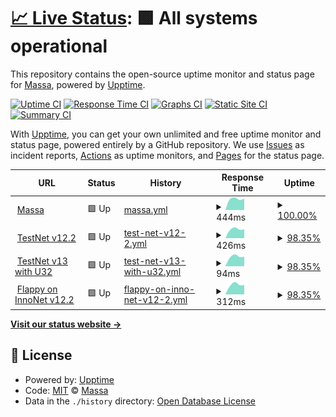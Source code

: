# [📈 Live Status](https://massalabs.github.io/website-status): <!--live status--> **🟩 All systems operational**

This repository contains the open-source uptime monitor and status page for [Massa](https://massa.net/), powered by [Upptime](https://github.com/upptime/upptime).

[![Uptime CI](https://github.com/massalabs/website-status/workflows/Uptime%20CI/badge.svg)](https://github.com/massalabs/website-status/actions?query=workflow%3A%22Uptime+CI%22)
[![Response Time CI](https://github.com/massalabs/website-status/workflows/Response%20Time%20CI/badge.svg)](https://github.com/massalabs/website-status/actions?query=workflow%3A%22Response+Time+CI%22)
[![Graphs CI](https://github.com/massalabs/website-status/workflows/Graphs%20CI/badge.svg)](https://github.com/massalabs/website-status/actions?query=workflow%3A%22Graphs+CI%22)
[![Static Site CI](https://github.com/massalabs/website-status/workflows/Static%20Site%20CI/badge.svg)](https://github.com/massalabs/website-status/actions?query=workflow%3A%22Static+Site+CI%22)
[![Summary CI](https://github.com/massalabs/website-status/workflows/Summary%20CI/badge.svg)](https://github.com/massalabs/website-status/actions?query=workflow%3A%22Summary+CI%22)

With [Upptime](https://upptime.js.org), you can get your own unlimited and free uptime monitor and status page, powered entirely by a GitHub repository. We use [Issues](https://github.com/massalabs/website-status/issues) as incident reports, [Actions](https://github.com/massalabs/website-status/actions) as uptime monitors, and [Pages](https://massalabs.github.io/website-status) for the status page.

<!--start: status pages-->
<!-- This summary is generated by Upptime (https://github.com/upptime/upptime) -->
<!-- Do not edit this manually, your changes will be overwritten -->
<!-- prettier-ignore -->
| URL | Status | History | Response Time | Uptime |
| --- | ------ | ------- | ------------- | ------ |
| <img alt="" src="https://favicons.githubusercontent.com/massa.net" height="13"> [Massa](https://massa.net/) | 🟩 Up | [massa.yml](https://github.com/massalabs/website-status/commits/HEAD/history/massa.yml) | <details><summary><img alt="Response time graph" src="./graphs/massa/response-time-week.png" height="20"> 444ms</summary><br><a href="https://massalabs.github.io/website-status/history/massa"><img alt="Response time 444" src="https://img.shields.io/endpoint?url=https%3A%2F%2Fraw.githubusercontent.com%2Fmassalabs%2Fwebsite-status%2FHEAD%2Fapi%2Fmassa%2Fresponse-time.json"></a><br><a href="https://massalabs.github.io/website-status/history/massa"><img alt="24-hour response time 443" src="https://img.shields.io/endpoint?url=https%3A%2F%2Fraw.githubusercontent.com%2Fmassalabs%2Fwebsite-status%2FHEAD%2Fapi%2Fmassa%2Fresponse-time-day.json"></a><br><a href="https://massalabs.github.io/website-status/history/massa"><img alt="7-day response time 444" src="https://img.shields.io/endpoint?url=https%3A%2F%2Fraw.githubusercontent.com%2Fmassalabs%2Fwebsite-status%2FHEAD%2Fapi%2Fmassa%2Fresponse-time-week.json"></a><br><a href="https://massalabs.github.io/website-status/history/massa"><img alt="30-day response time 444" src="https://img.shields.io/endpoint?url=https%3A%2F%2Fraw.githubusercontent.com%2Fmassalabs%2Fwebsite-status%2FHEAD%2Fapi%2Fmassa%2Fresponse-time-month.json"></a><br><a href="https://massalabs.github.io/website-status/history/massa"><img alt="1-year response time 444" src="https://img.shields.io/endpoint?url=https%3A%2F%2Fraw.githubusercontent.com%2Fmassalabs%2Fwebsite-status%2FHEAD%2Fapi%2Fmassa%2Fresponse-time-year.json"></a></details> | <details><summary><a href="https://massalabs.github.io/website-status/history/massa">100.00%</a></summary><a href="https://massalabs.github.io/website-status/history/massa"><img alt="All-time uptime 100.00%" src="https://img.shields.io/endpoint?url=https%3A%2F%2Fraw.githubusercontent.com%2Fmassalabs%2Fwebsite-status%2FHEAD%2Fapi%2Fmassa%2Fuptime.json"></a><br><a href="https://massalabs.github.io/website-status/history/massa"><img alt="24-hour uptime 100.00%" src="https://img.shields.io/endpoint?url=https%3A%2F%2Fraw.githubusercontent.com%2Fmassalabs%2Fwebsite-status%2FHEAD%2Fapi%2Fmassa%2Fuptime-day.json"></a><br><a href="https://massalabs.github.io/website-status/history/massa"><img alt="7-day uptime 100.00%" src="https://img.shields.io/endpoint?url=https%3A%2F%2Fraw.githubusercontent.com%2Fmassalabs%2Fwebsite-status%2FHEAD%2Fapi%2Fmassa%2Fuptime-week.json"></a><br><a href="https://massalabs.github.io/website-status/history/massa"><img alt="30-day uptime 100.00%" src="https://img.shields.io/endpoint?url=https%3A%2F%2Fraw.githubusercontent.com%2Fmassalabs%2Fwebsite-status%2FHEAD%2Fapi%2Fmassa%2Fuptime-month.json"></a><br><a href="https://massalabs.github.io/website-status/history/massa"><img alt="1-year uptime 100.00%" src="https://img.shields.io/endpoint?url=https%3A%2F%2Fraw.githubusercontent.com%2Fmassalabs%2Fwebsite-status%2FHEAD%2Fapi%2Fmassa%2Fuptime-year.json"></a></details>
| <img alt="" src="https://favicons.githubusercontent.com/inno.massa.net" height="13"> [TestNet v12.2](https://inno.massa.net/test12) | 🟩 Up | [test-net-v12-2.yml](https://github.com/massalabs/website-status/commits/HEAD/history/test-net-v12-2.yml) | <details><summary><img alt="Response time graph" src="./graphs/test-net-v12-2/response-time-week.png" height="20"> 426ms</summary><br><a href="https://massalabs.github.io/website-status/history/test-net-v12-2"><img alt="Response time 426" src="https://img.shields.io/endpoint?url=https%3A%2F%2Fraw.githubusercontent.com%2Fmassalabs%2Fwebsite-status%2FHEAD%2Fapi%2Ftest-net-v12-2%2Fresponse-time.json"></a><br><a href="https://massalabs.github.io/website-status/history/test-net-v12-2"><img alt="24-hour response time 410" src="https://img.shields.io/endpoint?url=https%3A%2F%2Fraw.githubusercontent.com%2Fmassalabs%2Fwebsite-status%2FHEAD%2Fapi%2Ftest-net-v12-2%2Fresponse-time-day.json"></a><br><a href="https://massalabs.github.io/website-status/history/test-net-v12-2"><img alt="7-day response time 426" src="https://img.shields.io/endpoint?url=https%3A%2F%2Fraw.githubusercontent.com%2Fmassalabs%2Fwebsite-status%2FHEAD%2Fapi%2Ftest-net-v12-2%2Fresponse-time-week.json"></a><br><a href="https://massalabs.github.io/website-status/history/test-net-v12-2"><img alt="30-day response time 426" src="https://img.shields.io/endpoint?url=https%3A%2F%2Fraw.githubusercontent.com%2Fmassalabs%2Fwebsite-status%2FHEAD%2Fapi%2Ftest-net-v12-2%2Fresponse-time-month.json"></a><br><a href="https://massalabs.github.io/website-status/history/test-net-v12-2"><img alt="1-year response time 426" src="https://img.shields.io/endpoint?url=https%3A%2F%2Fraw.githubusercontent.com%2Fmassalabs%2Fwebsite-status%2FHEAD%2Fapi%2Ftest-net-v12-2%2Fresponse-time-year.json"></a></details> | <details><summary><a href="https://massalabs.github.io/website-status/history/test-net-v12-2">98.35%</a></summary><a href="https://massalabs.github.io/website-status/history/test-net-v12-2"><img alt="All-time uptime 98.35%" src="https://img.shields.io/endpoint?url=https%3A%2F%2Fraw.githubusercontent.com%2Fmassalabs%2Fwebsite-status%2FHEAD%2Fapi%2Ftest-net-v12-2%2Fuptime.json"></a><br><a href="https://massalabs.github.io/website-status/history/test-net-v12-2"><img alt="24-hour uptime 100.00%" src="https://img.shields.io/endpoint?url=https%3A%2F%2Fraw.githubusercontent.com%2Fmassalabs%2Fwebsite-status%2FHEAD%2Fapi%2Ftest-net-v12-2%2Fuptime-day.json"></a><br><a href="https://massalabs.github.io/website-status/history/test-net-v12-2"><img alt="7-day uptime 98.35%" src="https://img.shields.io/endpoint?url=https%3A%2F%2Fraw.githubusercontent.com%2Fmassalabs%2Fwebsite-status%2FHEAD%2Fapi%2Ftest-net-v12-2%2Fuptime-week.json"></a><br><a href="https://massalabs.github.io/website-status/history/test-net-v12-2"><img alt="30-day uptime 98.35%" src="https://img.shields.io/endpoint?url=https%3A%2F%2Fraw.githubusercontent.com%2Fmassalabs%2Fwebsite-status%2FHEAD%2Fapi%2Ftest-net-v12-2%2Fuptime-month.json"></a><br><a href="https://massalabs.github.io/website-status/history/test-net-v12-2"><img alt="1-year uptime 98.35%" src="https://img.shields.io/endpoint?url=https%3A%2F%2Fraw.githubusercontent.com%2Fmassalabs%2Fwebsite-status%2FHEAD%2Fapi%2Ftest-net-v12-2%2Fuptime-year.json"></a></details>
| <img alt="" src="https://favicons.githubusercontent.com/inno.massa.net" height="13"> [TestNet v13 with U32](https://inno.massa.net/test13) | 🟩 Up | [test-net-v13-with-u32.yml](https://github.com/massalabs/website-status/commits/HEAD/history/test-net-v13-with-u32.yml) | <details><summary><img alt="Response time graph" src="./graphs/test-net-v13-with-u32/response-time-week.png" height="20"> 94ms</summary><br><a href="https://massalabs.github.io/website-status/history/test-net-v13-with-u32"><img alt="Response time 94" src="https://img.shields.io/endpoint?url=https%3A%2F%2Fraw.githubusercontent.com%2Fmassalabs%2Fwebsite-status%2FHEAD%2Fapi%2Ftest-net-v13-with-u32%2Fresponse-time.json"></a><br><a href="https://massalabs.github.io/website-status/history/test-net-v13-with-u32"><img alt="24-hour response time 90" src="https://img.shields.io/endpoint?url=https%3A%2F%2Fraw.githubusercontent.com%2Fmassalabs%2Fwebsite-status%2FHEAD%2Fapi%2Ftest-net-v13-with-u32%2Fresponse-time-day.json"></a><br><a href="https://massalabs.github.io/website-status/history/test-net-v13-with-u32"><img alt="7-day response time 94" src="https://img.shields.io/endpoint?url=https%3A%2F%2Fraw.githubusercontent.com%2Fmassalabs%2Fwebsite-status%2FHEAD%2Fapi%2Ftest-net-v13-with-u32%2Fresponse-time-week.json"></a><br><a href="https://massalabs.github.io/website-status/history/test-net-v13-with-u32"><img alt="30-day response time 94" src="https://img.shields.io/endpoint?url=https%3A%2F%2Fraw.githubusercontent.com%2Fmassalabs%2Fwebsite-status%2FHEAD%2Fapi%2Ftest-net-v13-with-u32%2Fresponse-time-month.json"></a><br><a href="https://massalabs.github.io/website-status/history/test-net-v13-with-u32"><img alt="1-year response time 94" src="https://img.shields.io/endpoint?url=https%3A%2F%2Fraw.githubusercontent.com%2Fmassalabs%2Fwebsite-status%2FHEAD%2Fapi%2Ftest-net-v13-with-u32%2Fresponse-time-year.json"></a></details> | <details><summary><a href="https://massalabs.github.io/website-status/history/test-net-v13-with-u32">98.35%</a></summary><a href="https://massalabs.github.io/website-status/history/test-net-v13-with-u32"><img alt="All-time uptime 98.35%" src="https://img.shields.io/endpoint?url=https%3A%2F%2Fraw.githubusercontent.com%2Fmassalabs%2Fwebsite-status%2FHEAD%2Fapi%2Ftest-net-v13-with-u32%2Fuptime.json"></a><br><a href="https://massalabs.github.io/website-status/history/test-net-v13-with-u32"><img alt="24-hour uptime 100.00%" src="https://img.shields.io/endpoint?url=https%3A%2F%2Fraw.githubusercontent.com%2Fmassalabs%2Fwebsite-status%2FHEAD%2Fapi%2Ftest-net-v13-with-u32%2Fuptime-day.json"></a><br><a href="https://massalabs.github.io/website-status/history/test-net-v13-with-u32"><img alt="7-day uptime 98.35%" src="https://img.shields.io/endpoint?url=https%3A%2F%2Fraw.githubusercontent.com%2Fmassalabs%2Fwebsite-status%2FHEAD%2Fapi%2Ftest-net-v13-with-u32%2Fuptime-week.json"></a><br><a href="https://massalabs.github.io/website-status/history/test-net-v13-with-u32"><img alt="30-day uptime 98.35%" src="https://img.shields.io/endpoint?url=https%3A%2F%2Fraw.githubusercontent.com%2Fmassalabs%2Fwebsite-status%2FHEAD%2Fapi%2Ftest-net-v13-with-u32%2Fuptime-month.json"></a><br><a href="https://massalabs.github.io/website-status/history/test-net-v13-with-u32"><img alt="1-year uptime 98.35%" src="https://img.shields.io/endpoint?url=https%3A%2F%2Fraw.githubusercontent.com%2Fmassalabs%2Fwebsite-status%2FHEAD%2Fapi%2Ftest-net-v13-with-u32%2Fuptime-year.json"></a></details>
| <img alt="" src="https://favicons.githubusercontent.com/37.187.156.118" height="13"> [Flappy on InnoNet v12.2](https://37.187.156.118/thyra/browse/A1PBsdX7sZA1kdSzcFzRT3JbSm3cjrxpfcJNNo9YaMZNGuZE3ec/index.html) | 🟩 Up | [flappy-on-inno-net-v12-2.yml](https://github.com/massalabs/website-status/commits/HEAD/history/flappy-on-inno-net-v12-2.yml) | <details><summary><img alt="Response time graph" src="./graphs/flappy-on-inno-net-v12-2/response-time-week.png" height="20"> 312ms</summary><br><a href="https://massalabs.github.io/website-status/history/flappy-on-inno-net-v12-2"><img alt="Response time 312" src="https://img.shields.io/endpoint?url=https%3A%2F%2Fraw.githubusercontent.com%2Fmassalabs%2Fwebsite-status%2FHEAD%2Fapi%2Fflappy-on-inno-net-v12-2%2Fresponse-time.json"></a><br><a href="https://massalabs.github.io/website-status/history/flappy-on-inno-net-v12-2"><img alt="24-hour response time 294" src="https://img.shields.io/endpoint?url=https%3A%2F%2Fraw.githubusercontent.com%2Fmassalabs%2Fwebsite-status%2FHEAD%2Fapi%2Fflappy-on-inno-net-v12-2%2Fresponse-time-day.json"></a><br><a href="https://massalabs.github.io/website-status/history/flappy-on-inno-net-v12-2"><img alt="7-day response time 312" src="https://img.shields.io/endpoint?url=https%3A%2F%2Fraw.githubusercontent.com%2Fmassalabs%2Fwebsite-status%2FHEAD%2Fapi%2Fflappy-on-inno-net-v12-2%2Fresponse-time-week.json"></a><br><a href="https://massalabs.github.io/website-status/history/flappy-on-inno-net-v12-2"><img alt="30-day response time 312" src="https://img.shields.io/endpoint?url=https%3A%2F%2Fraw.githubusercontent.com%2Fmassalabs%2Fwebsite-status%2FHEAD%2Fapi%2Fflappy-on-inno-net-v12-2%2Fresponse-time-month.json"></a><br><a href="https://massalabs.github.io/website-status/history/flappy-on-inno-net-v12-2"><img alt="1-year response time 312" src="https://img.shields.io/endpoint?url=https%3A%2F%2Fraw.githubusercontent.com%2Fmassalabs%2Fwebsite-status%2FHEAD%2Fapi%2Fflappy-on-inno-net-v12-2%2Fresponse-time-year.json"></a></details> | <details><summary><a href="https://massalabs.github.io/website-status/history/flappy-on-inno-net-v12-2">98.35%</a></summary><a href="https://massalabs.github.io/website-status/history/flappy-on-inno-net-v12-2"><img alt="All-time uptime 98.35%" src="https://img.shields.io/endpoint?url=https%3A%2F%2Fraw.githubusercontent.com%2Fmassalabs%2Fwebsite-status%2FHEAD%2Fapi%2Fflappy-on-inno-net-v12-2%2Fuptime.json"></a><br><a href="https://massalabs.github.io/website-status/history/flappy-on-inno-net-v12-2"><img alt="24-hour uptime 100.00%" src="https://img.shields.io/endpoint?url=https%3A%2F%2Fraw.githubusercontent.com%2Fmassalabs%2Fwebsite-status%2FHEAD%2Fapi%2Fflappy-on-inno-net-v12-2%2Fuptime-day.json"></a><br><a href="https://massalabs.github.io/website-status/history/flappy-on-inno-net-v12-2"><img alt="7-day uptime 98.35%" src="https://img.shields.io/endpoint?url=https%3A%2F%2Fraw.githubusercontent.com%2Fmassalabs%2Fwebsite-status%2FHEAD%2Fapi%2Fflappy-on-inno-net-v12-2%2Fuptime-week.json"></a><br><a href="https://massalabs.github.io/website-status/history/flappy-on-inno-net-v12-2"><img alt="30-day uptime 98.35%" src="https://img.shields.io/endpoint?url=https%3A%2F%2Fraw.githubusercontent.com%2Fmassalabs%2Fwebsite-status%2FHEAD%2Fapi%2Fflappy-on-inno-net-v12-2%2Fuptime-month.json"></a><br><a href="https://massalabs.github.io/website-status/history/flappy-on-inno-net-v12-2"><img alt="1-year uptime 98.35%" src="https://img.shields.io/endpoint?url=https%3A%2F%2Fraw.githubusercontent.com%2Fmassalabs%2Fwebsite-status%2FHEAD%2Fapi%2Fflappy-on-inno-net-v12-2%2Fuptime-year.json"></a></details>

<!--end: status pages-->

[**Visit our status website →**](https://massalabs.github.io/website-status)

## 📄 License

- Powered by: [Upptime](https://github.com/upptime/upptime)
- Code: [MIT](./LICENSE) © [Massa](https://massa.net/)
- Data in the `./history` directory: [Open Database License](https://opendatacommons.org/licenses/odbl/1-0/)
